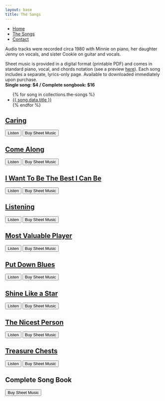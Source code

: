 ```yaml
---
layout: base
title: The Songs
---
```


<div class="container">
<nav>
    <ul class="nav">
      <li><a href="/">Home</a></li>
      <li class="active"><a href="/the-songs/">The Songs</a></li>
      <li><a href="/contact">Contact</a></li>
    </ul>
</nav>

<!-- # The Songs -->

<!-- ## Words & Music by Minnie O'Leary ## -->

<p>
Audio tracks were recorded circa 1980 with Minnie on  piano, her daughter Jenny on vocals, and sister Cookie on guitar and vocals.
</p>

Sheet music is provided in a digital format (printable PDF) and comes in standard piano, vocal, and chords notation (see a preview <a href="preview">here</a>). Each song includes a separate, lyrics-only page. Available to downloaded immediately upon purchase.
<br/><strong>Single song: $4 / Complete songbook: $16</strong>
</br>


  <ul>
{% for song in collections.the-songs %}
  <li><a href="{{ song.url }}">{{ song.data.title }}</a></li>
{% endfor %}
</ul>

</div>

<div id="song-table">
     <div class="songs">
<h2 class="song-titles"><a href="/the-songs/caring">Caring</a></h2>
    </div>
        <div class="buttons">
            <a href="/the-songs/caring"><button class="round-button">Listen</button></a>
            <a href="https://buy.stripe.com/3cs9DofZQ7Ix8H6288"><button class="round-button">Buy Sheet Music</button></a>
    </div>
   </div> 

   <div id="song-table">
     <div class="songs">
<h2 class="song-titles"><a href="/the-songs/come-along">Come Along</a></h2>
    </div>
        <div class="buttons">
            <a href="/the-songs/caring"><button class="round-button">Listen</button></a>
            <a href="https://buy.stripe.com/7sIaHs3d42od9La5kl"><button class="round-button">Buy Sheet Music</button></a>
    </div>
   </div> 

   <div id="song-table">
     <div class="songs">
<h2 class="song-titles"><a href="/the-songs/i-want-to-be-the-best-i-can-be">I Want To Be The Best I Can Be</a></h2>
    </div>
        <div class="buttons">
            <a href="/the-songs/i-want-to-be-the-best-i-can-b"><button class="round-button">Listen</button></a>
            <a href="https://buy.stripe.com/28obLw4h8e6V9La9AC"><button class="round-button">Buy Sheet Music</button></a>
    </div>
   </div> 

<div id="song-table">
     <div class="songs">
<h2 class="song-titles"><a href="/the-songs/listening">Listening</a></h2>
    </div>
        <div class="buttons">
            <a href="/the-songs/listening"><button class="round-button">Listen</button></a>
            <a href="https://buy.stripe.com/aEUaHsfZQd2Rg9y3cf"><button class="round-button">Buy Sheet Music</button></a>
    </div>
   </div> 


   <div id="song-table">
     <div class="songs">
<h2 class="song-titles"><a href="/the-songs/most-valuable-player">Most Valuable Player</a></h2>
    </div>
        <div class="buttons">
            <a href="/the-songs/most-valuable-player"><button class="round-button">Listen</button></a>
            <a href="https://buy.stripe.com/5kA5n8dRI2ode1qfZ2"><button class="round-button">Buy Sheet Music</button></a>
    </div>
   </div> 

   <div id="song-table">
     <div class="songs">
<h2 class="song-titles"><a href="/the-songs/put-down-blues">Put Down Blues</a></h2>
    </div>
        <div class="buttons">
            <a href="/the-songs/put-down-blues"><button class="round-button">Listen</button></a>
            <a href="https://buy.stripe.com/7sIeXIfZQ2od1eEeUZ"><button class="round-button">Buy Sheet Music</button></a>
    </div>
   </div> 

   <div id="song-table">
     <div class="songs">
<h2 class="song-titles"><a href="/the-songs/shine-like-a-star">Shine Like a Star</a></h2>
    </div>
        <div class="buttons">
            <a href="/the-songs/shine-like-a-star"><button class="round-button">Listen</button></a>
            <a href="https://buy.stripe.com/00g02O8xoaUJ0aA7sy"><button class="round-button">Buy Sheet Music</button></a>
    </div>
   </div> 

   <div id="song-table">
     <div class="songs">
<h2 class="song-titles"><a href="/the-songs/the-nicest-person">The Nicest Person</a></h2>
    </div>
        <div class="buttons">
            <a href="/the-songs/the-nicest-person"><button class="round-button">Listen</button></a>
            <a href="https://buy.stripe.com/fZe8zk8xo1k9bTiaEL"><button class="round-button">Buy Sheet Music</button></a>
    </div>
   </div> 

   <div id="song-table">
     <div class="songs">
<h2 class="song-titles"><a href="/the-songs/treasure-chests">Treasure Chests</a></h2>
    </div>
        <div class="buttons">
            <a href="/the-songs/treasure-chests"><button class="round-button">Listen</button></a>
            <a href="https://buy.stripe.com/3cseXIaFwgf3g9y7sA"><button class="round-button">Buy Sheet Music</button></a>
    </div>
   </div> 

   <div id="song-table2">
     <div class="songs">
<h2 class="song-titles">Complete Song Book</h2>
    </div>
        <div class="buttons">
            <a href="https://buy.stripe.com/4gwg1M6pgbYN7D2eV4"><button class="round-button">Buy Sheet Music</button></a>

<!-- <a class="gumroad-button" href="https://mattoleary.gumroad.com/l/kphta">Buy Sheet Music</a> -->

   </div> 
    </div>

 




    
       
